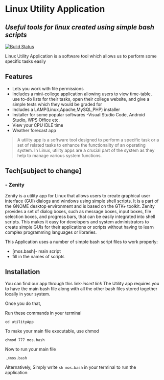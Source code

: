 # Linux Utility Application
## _Useful tools for linux created using simple bash scripts_

[![Build Status](https://travis-ci.org/joemccann/dillinger.svg?branch=master)](https://travis-ci.org/joemccann/dillinger)

Linux Utility Application is a software tool which allows us to perform some specific tasks easily

## Features

- Lets you work with file permissions
- Includes a mini-college application allowing users to view time-table, use to-do lists for their tasks, open their college website, and give a simple tests which they would be graded for
- Includes a LAMP(Linux,Apache,MySQL,PHP) installer
- Installer for some popular softwares -Visual Studio Code, Android Studio, WPS Office etc.
- View your CPU IDLE time
- Weather forecast app

>A utility app is a software tool designed to perform a specific task or a set of related tasks to enhance the functionality of an operating system. In Linux, utility apps are a crucial part of the system as they help to manage various system functions.

## Tech[subject to change]
### - Zenity
Zenity is a utility app for Linux that allows users to create graphical user interface (GUI) dialogs and windows using simple shell scripts. It is a part of the GNOME desktop environment and is based on the GTK+ toolkit.
Zenity provides a set of dialog boxes, such as message boxes, input boxes, file selection boxes, and progress bars, that can be easily integrated into shell scripts. This makes it easy for developers and system administrators to create simple GUIs for their applications or scripts without having to learn complex programming languages or libraries.



This Application uses a number of simple bash script files to work properly:
 
- [mos.bash]- main script
- fill in the names of scripts


## Installation
You can find our app through this link-*insert link*
The Utility app requires you to have the main bash file along with all the other bash files stored together locally in your system.

Once you do that, 


Run these commands in your terminal

```
cd utilityApp
```
To make your main file executable, use chmod
```
chmod 777 mos.bash
```

Now to run your main file
```
./mos.bash
```
Alternatively,
Simply write
```sh mos.bash```
in your terminal to run the application



